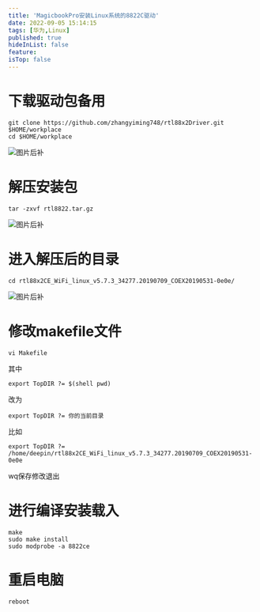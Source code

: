 ```yaml
---
title: 'MagicbookPro安装Linux系统的8822C驱动'
date: 2022-09-05 15:14:15
tags: [华为,Linux]
published: true
hideInList: false
feature: 
isTop: false
---
```

# 下载驱动包备用
```
git clone https://github.com/zhangyiming748/rtl88x2Driver.git $HOME/workplace
cd $HOME/workplace
```

![图片后补]()

# 解压安装包

```
tar -zxvf rtl8822.tar.gz
```

![图片后补]()

# 进入解压后的目录

```
cd rtl88x2CE_WiFi_linux_v5.7.3_34277.20190709_COEX20190531-0e0e/
```

![图片后补]()

# 修改makefile文件

```
vi Makefile
```

其中

```
export TopDIR ?= $(shell pwd)
```

改为

```
export TopDIR ?= 你的当前目录
```

比如

```
export TopDIR ?= /home/deepin/rtl88x2CE_WiFi_linux_v5.7.3_34277.20190709_COEX20190531-0e0e
```

wq保存修改退出

# 进行编译安装载入

```
make
sudo make install
sudo modprobe -a 8822ce
```

# 重启电脑

```
reboot
```